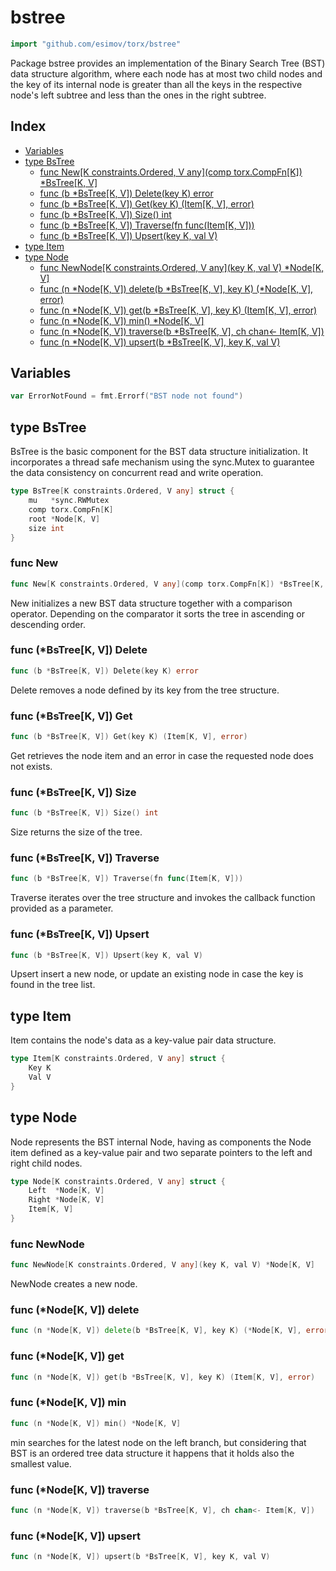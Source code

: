<!-- Code generated by gomarkdoc. DO NOT EDIT -->

# bstree

```go
import "github.com/esimov/torx/bstree"
```

Package bstree provides an implementation of the Binary Search Tree \(BST\) data structure algorithm, where each node has at most two child nodes and the key of its internal node is greater than all the keys in the respective node's left subtree and less than the ones in the right subtree.

## Index

- [Variables](<#variables>)
- [type BsTree](<#type-bstree>)
  - [func New[K constraints.Ordered, V any](comp torx.CompFn[K]) *BsTree[K, V]](<#func-new>)
  - [func (b *BsTree[K, V]) Delete(key K) error](<#func-bstreek-v-delete>)
  - [func (b *BsTree[K, V]) Get(key K) (Item[K, V], error)](<#func-bstreek-v-get>)
  - [func (b *BsTree[K, V]) Size() int](<#func-bstreek-v-size>)
  - [func (b *BsTree[K, V]) Traverse(fn func(Item[K, V]))](<#func-bstreek-v-traverse>)
  - [func (b *BsTree[K, V]) Upsert(key K, val V)](<#func-bstreek-v-upsert>)
- [type Item](<#type-item>)
- [type Node](<#type-node>)
  - [func NewNode[K constraints.Ordered, V any](key K, val V) *Node[K, V]](<#func-newnode>)
  - [func (n *Node[K, V]) delete(b *BsTree[K, V], key K) (*Node[K, V], error)](<#func-nodek-v-delete>)
  - [func (n *Node[K, V]) get(b *BsTree[K, V], key K) (Item[K, V], error)](<#func-nodek-v-get>)
  - [func (n *Node[K, V]) min() *Node[K, V]](<#func-nodek-v-min>)
  - [func (n *Node[K, V]) traverse(b *BsTree[K, V], ch chan<- Item[K, V])](<#func-nodek-v-traverse>)
  - [func (n *Node[K, V]) upsert(b *BsTree[K, V], key K, val V)](<#func-nodek-v-upsert>)


## Variables

```go
var ErrorNotFound = fmt.Errorf("BST node not found")
```

## type BsTree

BsTree is the basic component for the BST data structure initialization. It incorporates a thread safe mechanism using the sync.Mutex to guarantee the data consistency on concurrent read and write operation.

```go
type BsTree[K constraints.Ordered, V any] struct {
    mu   *sync.RWMutex
    comp torx.CompFn[K]
    root *Node[K, V]
    size int
}
```

### func New

```go
func New[K constraints.Ordered, V any](comp torx.CompFn[K]) *BsTree[K, V]
```

New initializes a new BST data structure together with a comparison operator. Depending on the comparator it sorts the tree in ascending or descending order.

### func \(\*BsTree\[K, V\]\) Delete

```go
func (b *BsTree[K, V]) Delete(key K) error
```

Delete removes a node defined by its key from the tree structure.

### func \(\*BsTree\[K, V\]\) Get

```go
func (b *BsTree[K, V]) Get(key K) (Item[K, V], error)
```

Get retrieves the node item and an error in case the requested node does not exists.

### func \(\*BsTree\[K, V\]\) Size

```go
func (b *BsTree[K, V]) Size() int
```

Size returns the size of the tree.

### func \(\*BsTree\[K, V\]\) Traverse

```go
func (b *BsTree[K, V]) Traverse(fn func(Item[K, V]))
```

Traverse iterates over the tree structure and invokes the callback function provided as a parameter.

### func \(\*BsTree\[K, V\]\) Upsert

```go
func (b *BsTree[K, V]) Upsert(key K, val V)
```

Upsert insert a new node, or update an existing node in case the key is found in the tree list.

## type Item

Item contains the node's data as a key\-value pair data structure.

```go
type Item[K constraints.Ordered, V any] struct {
    Key K
    Val V
}
```

## type Node

Node represents the BST internal Node, having as components the Node item defined as a key\-value pair and two separate pointers to the left and right child nodes.

```go
type Node[K constraints.Ordered, V any] struct {
    Left  *Node[K, V]
    Right *Node[K, V]
    Item[K, V]
}
```

### func NewNode

```go
func NewNode[K constraints.Ordered, V any](key K, val V) *Node[K, V]
```

NewNode creates a new node.

### func \(\*Node\[K, V\]\) delete

```go
func (n *Node[K, V]) delete(b *BsTree[K, V], key K) (*Node[K, V], error)
```

### func \(\*Node\[K, V\]\) get

```go
func (n *Node[K, V]) get(b *BsTree[K, V], key K) (Item[K, V], error)
```

### func \(\*Node\[K, V\]\) min

```go
func (n *Node[K, V]) min() *Node[K, V]
```

min searches for the latest node on the left branch, but considering that BST is an ordered tree data structure it happens that it holds also the smallest value.

### func \(\*Node\[K, V\]\) traverse

```go
func (n *Node[K, V]) traverse(b *BsTree[K, V], ch chan<- Item[K, V])
```

### func \(\*Node\[K, V\]\) upsert

```go
func (n *Node[K, V]) upsert(b *BsTree[K, V], key K, val V)
```



